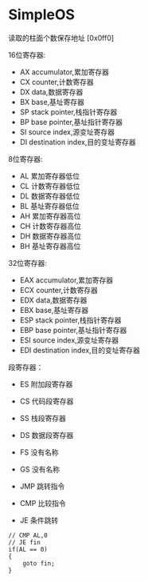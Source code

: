 # SimpleOS

读取的柱面个数保存地址 [0x0ff0]

16位寄存器:

- AX accumulator,累加寄存器
- CX counter,计数寄存器
- DX data,数据寄存器
- BX base,基址寄存器
- SP stack pointer,栈指针寄存器
- BP base pointer,基址指针寄存器
- SI source index,源变址寄存器
- DI destination index,目的变址寄存器

8位寄存器:

- AL 累加寄存器低位
- CL 计数寄存器低位
- DL 数据寄存器低位
- BL 基址寄存器低位
- AH 累加寄存器高位
- CH 计数寄存器高位
- DH 数据寄存器高位
- BH 基址寄存器高位

32位寄存器:

- EAX accumulator,累加寄存器
- ECX counter,计数寄存器
- EDX data,数据寄存器
- EBX base,基址寄存器
- ESP stack pointer,栈指针寄存器
- EBP base pointer,基址指针寄存器
- ESI source index,源变址寄存器
- EDI destination index,目的变址寄存器

段寄存器：

- ES 附加段寄存器
- CS 代码段寄存器
- SS 栈段寄存器
- DS 数据段寄存器
- FS 没有名称
- GS 没有名称

- JMP 跳转指令
- CMP 比较指令
- JE 条件跳转
```
// CMP AL,0
// JE fin
if(AL == 0)
{
    goto fin;
}
```